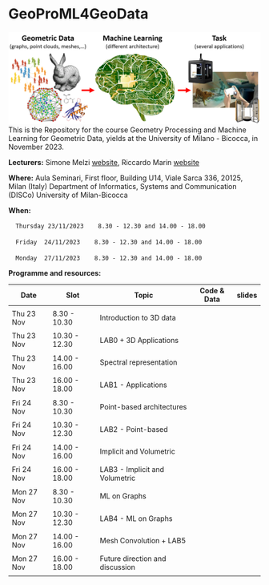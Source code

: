 # GeoProML4GeoData
![alt text](teaser.png)
This is the Repository for the course Geometry Processing and Machine Learning for Geometric Data, yields at the University of Milano - Bicocca, in November 2023.


**Lecturers:** Simone Melzi [website](https://sites.google.com/site/melzismn/), Riccardo Marin [website](https://ricma.netlify.app/)

**Where:**
Aula Seminari, First floor, Building U14, Viale Sarca 336, 20125, Milan (Italy)
Department of Informatics, Systems and Communication (DISCo)
University of Milan-Bicocca

**When:** 

      Thursday 23/11/2023    8.30 - 12.30 and 14.00 - 18.00

      Friday  24/11/2023    8.30 - 12.30 and 14.00 - 18.00
      
      Monday  27/11/2023    8.30 - 12.30 and 14.00 - 18.00
      
       
**Programme and resources:** 

**Date** | **Slot** | **Topic** | **Code & Data** | **slides**
------------ | ------------- | ------------ | ------------ | -------------
| | |
Thu 23 Nov | 8.30 - 10.30 | Introduction to 3D data |  |  |
| | |
Thu 23 Nov | 10.30 - 12.30 | LAB0 + 3D Applications |  |  |
| | |
Thu 23 Nov | 14.00 - 16.00 | Spectral representation |  |  |
| | |
Thu 23 Nov | 16.00 - 18.00 | LAB1 - Applications |  |  |
| | |
Fri 24 Nov | 8.30 - 10.30 | Point-based architectures  |  |  |
| | |
Fri 24 Nov | 10.30 - 12.30 | LAB2 - Point-based |  |  |
| | |
Fri 24 Nov | 14.00 - 16.00 | Implicit and Volumetric |  |  |
| | |
Fri 24 Nov | 16.00 - 18.00 | LAB3 - Implicit and Volumetric |  |  |
| | |
Mon 27 Nov | 8.30 - 10.30 | ML on Graphs |  |  |
| | |
Mon 27 Nov | 10.30 - 12.30 | LAB4 - ML on Graphs |  |  |
| | |
Mon 27 Nov | 14.00 - 16.00 | Mesh Convolution + LAB5 |  |  |
| | |
Mon 27 Nov | 16.00 - 18.00 | Future direction and discussion |  |  |
| | |
